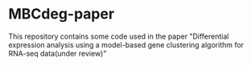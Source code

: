 # MBCdeg-paper

This repository contains some code used in the paper "Differential expression analysis using a model-based gene clustering algorithm for RNA-seq data(under review)"
